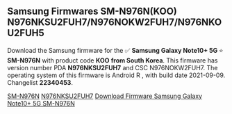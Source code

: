 <h2>Samsung Firmwares SM-N976N(KOO) N976NKSU2FUH7/N976NOKW2FUH7/N976NKOU2FUH5</h2>
Download the Samsung firmware for the ✅ <strong>Samsung Galaxy Note10+ 5G </strong> ⭐ <strong>SM-N976N</strong> with product code <strong>KOO</strong> <strong> from South Korea</strong>. This firmware has version number PDA <strong>N976NKSU2FUH7</strong> and CSC N976NOKW2FUH7. The operating system of this firmware is Android R , with build date 2021-09-09. Changelist <strong>22340453</strong>.


[SM-N976N](https://samfirm.shop/samsung/model/SM-N976N)
[N976NKSU2FUH7](https://samfirm.shop/samsung/pda/N976NKSU2FUH7)
[Download Firmware Samsung Galaxy Note10+ 5G SM-N976N](https://samfirm.shop/samsung/firmware/454339)

